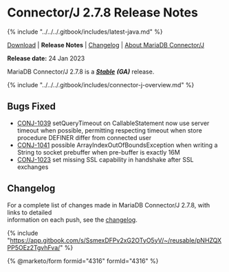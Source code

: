 # Connector/J 2.7.8 Release Notes

{% include "../../../.gitbook/includes/latest-java.md" %}

[Download](https://mariadb.com/downloads/connectors) | **Release Notes** | [Changelog](../changelogs/2.7/2.7.8.md) | [About MariaDB Connector/J](https://app.gitbook.com/s/CjGYMsT2MVP4nd3IyW2L/mariadb-connector-j/about-mariadb-connector-j)

**Release date:** 24 Jan 2023

MariaDB Connector/J 2.7.8 is a [_**Stable**_](../../../community-server/about/release-criteria.md) _**(GA)**_ release.

{% include "../../../.gitbook/includes/connector-j-overview.md" %}

## Bugs Fixed

* [CONJ-1039](https://jira.mariadb.org/browse/CONJ-1039) setQueryTimeout on CallableStatement now use server timeout when possible, permitting respecting timeout when store procedure DEFINER differ from connected user
* [CONJ-1041](https://jira.mariadb.org/browse/CONJ-1041) possible ArrayIndexOutOfBoundsException when writing a String to socket prebuffer when pre-buffer is exactly 16M
* [CONJ-1023](https://jira.mariadb.org/browse/CONJ-1023) set missing SSL capability in handshake after SSL exchanges

## Changelog

For a complete list of changes made in MariaDB Connector/J 2.7.8, with links to detailed\
information on each push, see the [changelog](../changelogs/2.7/2.7.8.md).

{% include "https://app.gitbook.com/s/SsmexDFPv2xG2OTyO5yV/~/reusable/pNHZQXPP5OEz2TgvhFva/" %}

{% @marketo/form formid="4316" formId="4316" %}
